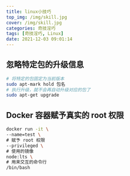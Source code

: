 ```yaml
---
title: linux小技巧
top_img: /img/skill.jpg
cover: /img/skill.jpg
categories: 奇技淫巧
tags: [奇技淫巧, Linux]
date: 2021-12-03 09:01:14
---
```


## 忽略特定包的升级信息

```bash
# 将特定的包固定为当前版本
sudo apt-mark hold 包名
# 执行升级，就不会再自动升级对应的包了
sudo apt-get upgrade
```

## Docker 容器赋予真实的 root 权限

```bash
docker run -it \
--name=test \
# 赋予 root 权限
--privileged \
# 使用的镜像
node:lts \
# 用来交互的命令行
/bin/bash
```

